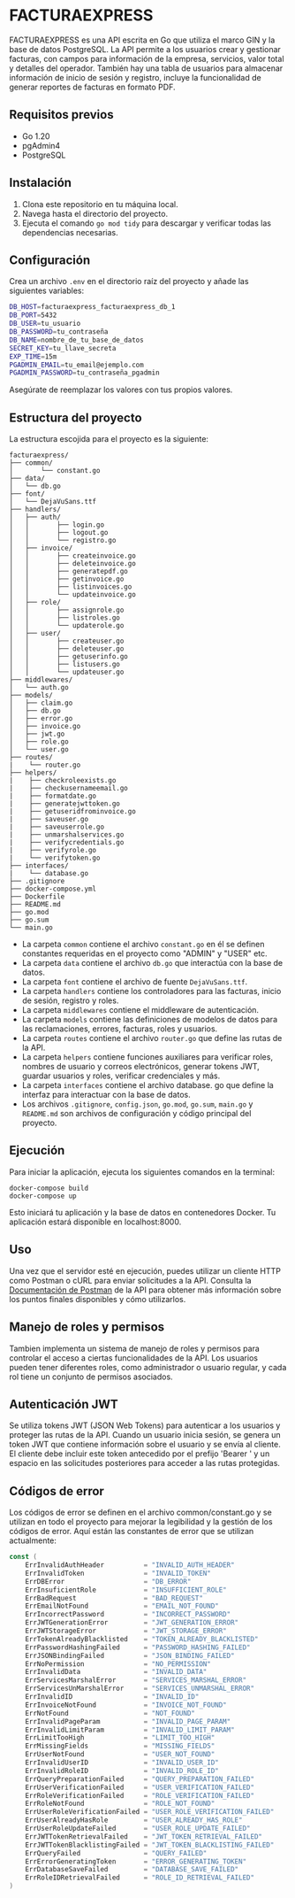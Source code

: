 # FACTURAEXPRESS

FACTURAEXPRESS es una API escrita en Go que utiliza el marco GIN y la base de datos PostgreSQL. La API permite a los usuarios crear y gestionar facturas, con campos para información de la empresa, servicios, valor total y detalles del operador. También hay una tabla de usuarios para almacenar información de inicio de sesión y registro, incluye la funcionalidad de generar reportes de facturas en formato PDF.

## Requisitos previos

- Go 1.20
- pgAdmin4
- PostgreSQL

## Instalación

1. Clona este repositorio en tu máquina local.
2. Navega hasta el directorio del proyecto.
3. Ejecuta el comando `go mod tidy` para descargar y verificar todas las dependencias necesarias.

## Configuración

Crea un archivo `.env` en el directorio raíz del proyecto y añade las siguientes variables:

```bash
DB_HOST=facturaexpress_facturaexpress_db_1
DB_PORT=5432
DB_USER=tu_usuario
DB_PASSWORD=tu_contraseña
DB_NAME=nombre_de_tu_base_de_datos
SECRET_KEY=tu_llave_secreta
EXP_TIME=15m
PGADMIN_EMAIL=tu_email@ejemplo.com
PGADMIN_PASSWORD=tu_contraseña_pgadmin
```
Asegúrate de reemplazar los valores con tus propios valores.

## Estructura del proyecto

La estructura escojida para el proyecto es la siguiente:


```
facturaexpress/
├── common/
│       └── constant.go
├── data/
│   └── db.go
├── font/
│   └── DejaVuSans.ttf
├── handlers/
│   ├── auth/
│   │       ├── login.go
│   │       ├── logout.go
│   │       └── registro.go
│   ├── invoice/
│   │       ├── createinvoice.go
│   │       ├── deleteinvoice.go
│   │       ├── generatepdf.go
│   │       ├── getinvoice.go
│   │       ├── listinvoices.go
│   │       └── updateinvoice.go
│   ├── role/
│   │       ├── assignrole.go
│   │       ├── listroles.go
│   │       └── updaterole.go
│   ├── user/
│   │       ├── createuser.go
│   │       ├── deleteuser.go
│   │       ├── getuserinfo.go
│   │       ├── listusers.go
│   │       └── updateuser.go
├── middlewares/
│   └── auth.go
├── models/
│   ├── claim.go
│   ├── db.go
│   ├── error.go
│   ├── invoice.go
│   ├── jwt.go
│   ├── role.go
│   └── user.go
├── routes/
|    └── router.go 
├── helpers/
|    ├── checkroleexists.go 
|    ├── checkusernameemail.go 
|    ├── formatdate.go
|    ├── generatejwttoken.go 
|    ├── getuseridfrominvoice.go 
|    ├── saveuser.go 
|    ├── saveuserrole.go 
|    ├── unmarshalservices.go 
|    ├── verifycredentials.go 
|    ├── verifyrole.go 
|    └── verifytoken.go 
├── interfaces/
|    └── database.go
├── .gitignore 
├── docker-compose.yml 
├── Dockerfile
├── README.md 
├── go.mod 
├── go.sum 
└── main.go 
```
- La carpeta `common` contiene el archivo `constant.go` en él se definen constantes requeridas en el proyecto como "ADMIN" y "USER" etc.
- La carpeta `data` contiene el archivo `db.go` que interactúa con la base de datos.
- La carpeta `font` contiene el archivo de fuente `DejaVuSans.ttf`.
- La carpeta `handlers` contiene los controladores para las facturas, inicio de sesión, registro y roles.
- La carpeta `middlewares` contiene el middleware de autenticación.
- La carpeta `models` contiene las definiciones de modelos de datos para las reclamaciones, errores, facturas, roles y usuarios.
- La carpeta `routes` contiene el archivo `router.go` que define las rutas de la API.
- La carpeta `helpers` contiene funciones auxiliares para verificar roles, nombres de usuario y correos electrónicos, generar tokens JWT, guardar usuarios y roles, verificar credenciales y más.
- La carpeta `interfaces` contiene el archivo database. go que define la interfaz para interactuar con la base de datos.
- Los archivos `.gitignore`, `config.json`, `go.mod`, `go.sum`, `main.go` y `README.md` son archivos de configuración y código principal del proyecto.

## Ejecución

Para iniciar la aplicación, ejecuta los siguientes comandos en la terminal:
```shell
docker-compose build
docker-compose up
```
Esto iniciará tu aplicación y la base de datos en contenedores Docker. Tu aplicación estará disponible en localhost:8000.

## Uso

Una vez que el servidor esté en ejecución, puedes utilizar un cliente HTTP como Postman o cURL para enviar solicitudes a la API. Consulta la [Documentación de Postman](https://documenter.getpostman.com/view/23764700/2s9Xy5LAAk) de la API para obtener más información sobre los puntos finales disponibles y cómo utilizarlos.


## Manejo de roles y permisos

Tambien implementa un sistema de manejo de roles y permisos para controlar el acceso a ciertas funcionalidades de la API. Los usuarios pueden tener diferentes roles, como administrador o usuario regular, y cada rol tiene un conjunto de permisos asociados.

## Autenticación JWT

Se utiliza tokens JWT (JSON Web Tokens) para autenticar a los usuarios y proteger las rutas de la API. Cuando un usuario inicia sesión, se genera un token JWT que contiene información sobre el usuario y se envía al cliente. El cliente debe incluir este token antecedido por el prefijo 'Bearer '  y un espacio en las solicitudes posteriores para acceder a las rutas protegidas.


## Códigos de error


Los códigos de error se definen en el archivo common/constant.go y se utilizan en todo el proyecto para mejorar la legibilidad y la gestión de los códigos de error. Aquí están las constantes de error que se utilizan actualmente:

```go
const (
	ErrInvalidAuthHeader          = "INVALID_AUTH_HEADER"
	ErrInvalidToken               = "INVALID_TOKEN"
	ErrDBError                    = "DB_ERROR"
	ErrInsuficientRole            = "INSUFFICIENT_ROLE"
	ErrBadRequest                 = "BAD_REQUEST"
	ErrEmailNotFound              = "EMAIL_NOT_FOUND"
	ErrIncorrectPassword          = "INCORRECT_PASSWORD"
	ErrJWTGenerationError         = "JWT_GENERATION_ERROR"
	ErrJWTStorageError            = "JWT_STORAGE_ERROR"
	ErrTokenAlreadyBlacklisted    = "TOKEN_ALREADY_BLACKLISTED"
	ErrPasswordHashingFailed      = "PASSWORD_HASHING_FAILED"
	ErrJSONBindingFailed          = "JSON_BINDING_FAILED"
	ErrNoPermission               = "NO_PERMISSION"
	ErrInvalidData                = "INVALID_DATA"
	ErrServicesMarshalError       = "SERVICES_MARSHAL_ERROR"
	ErrServicesUnMarshalError     = "SERVICES_UNMARSHAL_ERROR"
	ErrInvalidID                  = "INVALID_ID"
	ErrInvoiceNotFound            = "INVOICE_NOT_FOUND"
	ErrNotFound                   = "NOT_FOUND"
	ErrInvalidPageParam           = "INVALID_PAGE_PARAM"
	ErrInvalidLimitParam          = "INVALID_LIMIT_PARAM"
	ErrLimitTooHigh               = "LIMIT_TOO_HIGH"
	ErrMissingFields              = "MISSING_FIELDS"
	ErrUserNotFound               = "USER_NOT_FOUND"
	ErrInvalidUserID              = "INVALID_USER_ID"
	ErrInvalidRoleID              = "INVALID_ROLE_ID"
	ErrQueryPreparationFailed     = "QUERY_PREPARATION_FAILED"
	ErrUserVerificationFailed     = "USER_VERIFICATION_FAILED"
	ErrRoleVerificationFailed     = "ROLE_VERIFICATION_FAILED"
	ErrRoleNotFound               = "ROLE_NOT_FOUND"
	ErrUserRoleVerificationFailed = "USER_ROLE_VERIFICATION_FAILED"
	ErrUserAlreadyHasRole         = "USER_ALREADY_HAS_ROLE"
	ErrUserRoleUpdateFailed       = "USER_ROLE_UPDATE_FAILED"
	ErrJWTTokenRetrievalFailed    = "JWT_TOKEN_RETRIEVAL_FAILED"
	ErrJWTTokenBlacklistingFailed = "JWT_TOKEN_BLACKLISTING_FAILED"
	ErrQueryFailed                = "QUERY_FAILED"
	ErrErrorGeneratingToken       = "ERROR_GENERATING_TOKEN"
	ErrDatabaseSaveFailed         = "DATABASE_SAVE_FAILED"
	ErrRoleIDRetrievalFailed      = "ROLE_ID_RETRIEVAL_FAILED"
)
```
